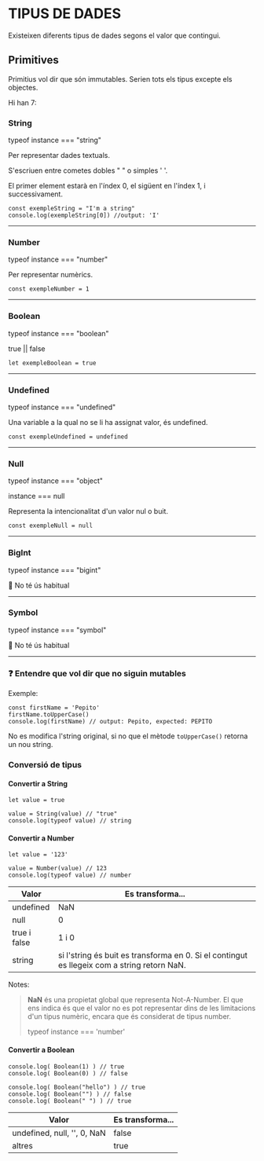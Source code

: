 # TIPUS DE DADES

Existeixen diferents tipus de dades segons el valor que contingui.

## **Primitives** 

Primitius vol dir que són immutables. Serien tots els tipus excepte els objectes.

Hi han 7:

### **String** 

typeof instance === "string"

Per representar dades textuals.

S'escriuen entre cometes dobles " " o simples ' '.

El primer element estarà en l'índex 0, el sigüent en l'índex 1, i successivament.

```
const exempleString = "I'm a string"
console.log(exempleString[0]) //output: 'I'
```
----------

### **Number** 

typeof instance === "number"

Per representar numèrics.

```
const exempleNumber = 1
```

----------

### **Boolean** 

typeof instance === "boolean"

true || false

```
let exempleBoolean = true
```

--------

### **Undefined** 

typeof instance === "undefined"

Una variable a la qual no se li ha assignat valor, és undefined.

```
const exempleUndefined = undefined
```

---------

### **Null** 

typeof instance === "object"

instance === null

Representa la intencionalitat d'un valor nul o buit.

```
const exempleNull = null
```
----------

### **BigInt** 

typeof instance === "bigint"

🚨 No té ús habitual

----------

### **Symbol** 

typeof instance === "symbol"

🚨 No té ús habitual

----------

### ❓ **Entendre que vol dir que no siguin mutables** 

Exemple:
```
const firstName = 'Pepito'
firstName.toUpperCase()
console.log(firstName) // output: Pepito, expected: PEPITO
```

No es modifica l'string original, si no que el mètode ```toUpperCase()``` retorna un nou string.

### **Conversió de tipus** 

#### Convertir a String

```
let value = true

value = String(value) // "true"
console.log(typeof value) // string
```

#### Convertir a Number

```
let value = '123'

value = Number(value) // 123
console.log(typeof value) // number
```

| Valor |   Es transforma... |
|-------|--------------------|
|undefined |    NaN
|null	   |    0
|true i false|	1 i 0
|string	| si l'string és buit es transforma en 0. Si el contingut es llegeix com a string retorn NaN.

Notes:

> **NaN** és una propietat global que representa Not-A-Number. El que ens indica és que el valor no es pot representar dins de les limitacions d'un tipus numèric, encara que és considerat de tipus number.
>
>typeof instance === 'number'

#### Convertir a Boolean

```
console.log( Boolean(1) ) // true
console.log( Boolean(0) ) // false

console.log( Boolean("hello") ) // true
console.log( Boolean("") ) // false
console.log( Boolean(" ") ) // true
```

| Valor |   Es transforma... |
|-------|--------------------|
|undefined, null, '', 0, NaN |    false
|altres	   |    true


